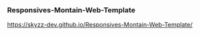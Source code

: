### Responsives-Montain-Web-Template

https://skyzz-dev.github.io/Responsives-Montain-Web-Template/
